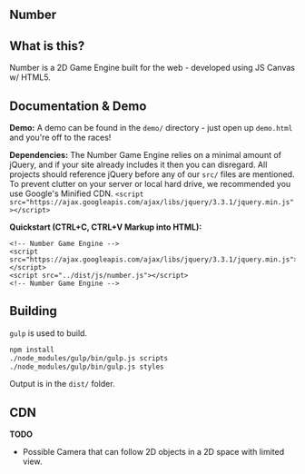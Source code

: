 Number
---

## What is this?
Number is a 2D Game Engine built for the web - developed using JS Canvas w/ HTML5.

## Documentation & Demo
**Demo:** A demo can be found in the `demo/` directory - just open up `demo.html` and you're off to the races!

**Dependencies:**
The Number Game Engine relies on a minimal amount of jQuery, and if your site already includes it then you can disregard. All projects should reference jQuery before any of our `src/` files are mentioned. To prevent clutter on your server or local hard drive, we recommended you use Google's Minified CDN. `<script src="https://ajax.googleapis.com/ajax/libs/jquery/3.3.1/jquery.min.js"></script>`

**Quickstart (CTRL+C, CTRL+V Markup into HTML):**
```
<!-- Number Game Engine -->
<script src="https://ajax.googleapis.com/ajax/libs/jquery/3.3.1/jquery.min.js"></script>
<script src="../dist/js/number.js"></script>
<!-- Number Game Engine -->
```

## Building
`gulp` is used to build.

```sh
npm install
./node_modules/gulp/bin/gulp.js scripts
./node_modules/gulp/bin/gulp.js styles
```

Output is in the `dist/` folder.

## CDN

**TODO**
- Possible Camera that can follow 2D objects in a 2D space with limited view.
